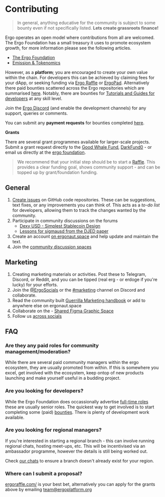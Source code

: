 # Contributing

>  In general, anything educative for the community is subject to some bounty even if not specifically listed. **Lets create grassroots finance!**

Ergo operates an open model where contributions from all are welcomed. The Ergo Foundation has a small treasury it uses to promote ecosystem growth, for more information please see the following articles. 

- [The Ergo Foundation](https://ergoplatform.org/en/blog/ergo-foundation/)
- [Emission & Tokenomics](https://ergoplatform.org/en/blog/emission/)

However, as a **platform**; you are encouraged to create your own value within the chain. For developers this can be achieved by claiming fees for your dApp, or seeking funding via [Ergo Raffle]() or [ErgoPad](). Alternatively there paid bounties scattered across the Ergo repositories which are summarised [here](https://github.com/ergoplatform/grow-ergo/). Notably, there are bounties for [Tutorials and Guides for developers](https://github.com/ergoplatform/grow-ergo/issues/15) at any skill level. 

Join the [Ergo Discord](https://discord.gg/nr4JRnhAyV) (and enable the development channels) for any support, queries or comments. 


You can submit any **payment requests** for bounties completed [here](https://q9fwzopidh8.typeform.com/to/G5gAKC4r).



**Grants**

There are several grant programmes available for larger-scale projects. Submit a grant request directly to the [Good Whale Fund](https://github.com/ergoplatform/grow-ergo/issues/13), [DarkFund0](https://github.com/ergoplatform/grow-ergo/issues/1) - or email us directly at the [ergo foundation](mailto:team@ergoplatform.org).

> We recommend that your initial step should be to start a [Raffle](https://ergoraffle.com/). This provides a clear funding goal, shows community support - and can be topped up by grant/foundation funding. 


## General


1. [Create issues](https://docs.github.com/en/issues/tracking-your-work-with-issues/creating-an-issue) on GitHub code repositories. These can be suggestions, text fixes, or any improvements you can think of. This acts as a *to-do list* for developers, allowing them to track the changes wanted by the community. 
2. Participate in community discussions on the forums
    - [Dexy USD - Simplest Stablecoin Design](https://www.ergoforum.org/t/dexy-usd-simplest-stablecoin-design/1430)
    - [Lessons for sigmausd from the DJED paper](https://www.ergoforum.org/t/lessons-for-sigmausd-from-the-djed-paper/2345)
3. Create an account [on ergonaut.space](https://ergonaut.space/register) and help update and maintain the text.
4. Join the [community discussion spaces](https://github.com/glasgowm148/awesome-ergo/blob/master/pages/community.md)

## Marketing

1. Creating marketing materials or activities. Post these to Telegram, Discord, or Reddit, and you can be tipped (real erg - or erdoge if you're lucky) for your efforts. 
2. Join the [@ErgoSocials](https://t.me/ErgoSocials) or the [#marketing](https://discord.gg/TBFXMzha7X) channel on Discord and collaborate. 
3. Read the community built [Guerrilla Marketing handbook](https://ergonaut.space/en/guerrilla-marketing) or add to anywhere else on ergonaut.space
4. Collaborate on the - [Shared Figma Graphic Space](https://www.figma.com/file/pd92vgB3xNFThaacIKodYs/Guide-ID?node-id=1%3A756)
5. Follow us [across socials](https://linktr.ee/ergoplatform)

## FAQ

### Are they any paid roles for community management/moderation?

While there are several paid community managers within the ergo ecosystem, they are usually promoted from within. If this is somewhere you excel, get involved with the ecosystem, keep ontop of new products launching and make yourself useful in a budding project. 

### Are you looking for developers?

While the Ergo Foundation does occassionally advertise [full-time roles](https://ergoplatform.org/en/careers/) these are usually senior roles. The quickest way to get involved is to start completing some (paid) [bounties](https://github.com/ergoplatform/grow-ergo/). There is plenty of development work available. 

### Are you looking for regional managers? 

If you're interested in starting a regional branch - this can involve running regional chats, hosting meet-ups, etc. This will be incentivised via an ambassador programme, however the details is still being worked out. 

Check [our chats](https://linktr.ee/ergoplatform) to ensure a branch doesn't already exist for your region. 

### Where can I submit a proposal?

[ergoraffle.com/](http://ergoraffle.com/) is your best bet, alternatively you can apply for the grants above by emailing team@ergoplatform.org

